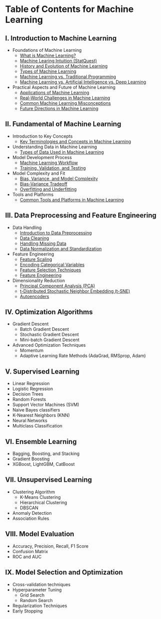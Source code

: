# Table of Contents for Machine Learning

## I. Introduction to Machine Learning
- Foundations of Machine Learning
  - [What is Machine Learning?](https://github.com/yangshiteng/Data-Science-Learning-Path/blob/main/machine_learning/introduction_to_machine_learning/what_is_ml.md)
  - [Machine Learing Intuition (StatQuest)](https://github.com/yangshiteng/Data-Science-Learning-Path/blob/main/machine_learning/introduction_to_machine_learning/ml_intuition_statquest.md)
  - [History and Evolution of Machine Learning](https://github.com/yangshiteng/Data-Science-Learning-Path/blob/main/machine_learning/introduction_to_machine_learning/history_ml.md)
  - [Types of Machine Learning](https://github.com/yangshiteng/Data-Science-Learning-Path/blob/main/machine_learning/introduction_to_machine_learning/types_ml.md)
  - [Machine Learning vs. Traditional Programming](https://github.com/yangshiteng/Data-Science-Learning-Path/blob/main/machine_learning/introduction_to_machine_learning/ml_vs_traditional_programming.md)
  - [Machine Learning vs. Artificial Intelligence vs. Deep Learning](https://github.com/yangshiteng/Data-Science-Learning-Path/blob/main/machine_learning/introduction_to_machine_learning/ml_vs_ai_vs_dl.md)
- Practical Aspects and Future of Machine Learning
  - [Applications of Machine Learning](https://github.com/yangshiteng/Data-Science-Learning-Path/blob/main/machine_learning/introduction_to_machine_learning/application_ml.md)
  - [Real-World Challenges in Machine Learning](https://github.com/yangshiteng/Data-Science-Learning-Path/blob/main/machine_learning/introduction_to_machine_learning/real_world_challenges.md)
  - [Common Machine Learning Misconceptions](https://github.com/yangshiteng/Data-Science-Learning-Path/blob/main/machine_learning/introduction_to_machine_learning/common_ml_misconceptions.md)
  - [Future Directions in Machine Learning](https://github.com/yangshiteng/Data-Science-Learning-Path/blob/main/machine_learning/introduction_to_machine_learning/future_direction.md)
  
## II. Fundamental of Machine Learning
- Introduction to Key Concepts
  - [Key Terminologies and Concepts in Machine Learning](https://github.com/yangshiteng/Data-Science-Learning-Path/blob/main/machine_learning/fundamental_of_machine_learning/introduction_to_key_concepts.md)
- Understanding Data in Machine Learning
  - [Types of Data Used in Machine Learning](https://github.com/yangshiteng/Data-Science-Learning-Path/blob/main/machine_learning/fundamental_of_machine_learning/ml_data_type.md)  
- Model Development Process
  - [Machine Learning Workflow](https://github.com/yangshiteng/Data-Science-Learning-Path/blob/main/machine_learning/fundamental_of_machine_learning/ml_workflow.md)
  - [Training, Validation, and Testing](https://github.com/yangshiteng/Data-Science-Learning-Path/blob/main/machine_learning/fundamental_of_machine_learning/training_validation_testing.md)
- Model Complexity and Fit
  - [Bias, Variance, and Model Complexity](https://github.com/yangshiteng/Data-Science-Learning-Path/blob/main/machine_learning/fundamental_of_machine_learning/bias_variance_model_complex.md)
  - [Bias-Variance Tradeoff](https://github.com/yangshiteng/Data-Science-Learning-Path/blob/main/machine_learning/fundamental_of_machine_learning/bias_variance_tradeoff.md)
  - [Overfitting and Underfitting](https://github.com/yangshiteng/Data-Science-Learning-Path/blob/main/machine_learning/fundamental_of_machine_learning/over_fitting_under_fitting.md)
- Tools and Platforms
  - [Common Tools and Platforms in Machine Learning](https://github.com/yangshiteng/Data-Science-Learning-Path/blob/main/machine_learning/fundamental_of_machine_learning/common_tools_ml.md)

## III. Data Preprocessing and Feature Engineering
- Data Handling
  - [Introduction to Data Preprocessing](https://github.com/yangshiteng/Data-Science-Learning-Path/blob/main/machine_learning/data_preprocessing_feature_engineering/data_preprocessing_introduction.md)
  - [Data Cleaning](https://github.com/yangshiteng/Data-Science-Learning-Path/blob/main/machine_learning/data_preprocessing_feature_engineering/data_clean.md)
  - [Handling Missing Data](https://github.com/yangshiteng/Data-Science-Learning-Path/blob/main/machine_learning/data_preprocessing_feature_engineering/missing_data_handle.md)
  - [Data Normalization and Standardization](https://github.com/yangshiteng/Data-Science-Learning-Path/blob/main/machine_learning/data_preprocessing_feature_engineering/data_normalization_standardization.md)
- Feature Engineering
  - [Feature Scaling](https://github.com/yangshiteng/Data-Science-Learning-Path/blob/main/machine_learning/data_preprocessing_feature_engineering/feature_scaling.md)
  - [Encoding Categorical Variables](https://github.com/yangshiteng/Data-Science-Learning-Path/blob/main/machine_learning/data_preprocessing_feature_engineering/encoding_categorical_variable.md)
  - [Feature Selection Techniques](https://github.com/yangshiteng/Data-Science-Learning-Path/blob/main/machine_learning/data_preprocessing_feature_engineering/feature_selection_technique.md)
  - [Feature Engineering](https://github.com/yangshiteng/Data-Science-Learning-Path/blob/main/machine_learning/data_preprocessing_feature_engineering/feature_engineering.md)
- Dimensionality Reduction
  - [Principal Component Analysis (PCA)](https://github.com/yangshiteng/Data-Science-Learning-Path/blob/main/machine_learning/data_preprocessing_feature_engineering/PCA.md)
  - [t-Distributed Stochastic Neighbor Embedding (t-SNE)](https://github.com/yangshiteng/Data-Science-Learning-Path/blob/main/machine_learning/data_preprocessing_feature_engineering/tSNE.md)
  - [Autoencoders](https://github.com/yangshiteng/Data-Science-Learning-Path/blob/main/machine_learning/data_preprocessing_feature_engineering/autoencoder.md)

## IV. Optimization Algorithms
- Gradient Descent
  - Batch Gradient Descent
  - Stochastic Gradient Descent
  - Mini-batch Gradient Descent
- Advanced Optimization Techniques
  - Momentum
  - Adaptive Learning Rate Methods (AdaGrad, RMSprop, Adam)

## V. Supervised Learning
- Linear Regression
- Logistic Regression
- Decision Trees
- Random Forests
- Support Vector Machines (SVM)
- Naive Bayes classifiers
- K-Nearest Neighbors (KNN)
- Neural Networks
- Multiclass Classification

## VI. Ensemble Learning
- Bagging, Boosting, and Stacking
- Gradient Boosting
- XGBoost, LightGBM, CatBoost

## VII. Unsupervised Learning
- Clustering Algorithm
  - K-Means Clustering
  - Hierarchical Clustering
  - DBSCAN
- Anomaly Detection
- Association Rules

## VIII. Model Evaluation
- Accuracy, Precision, Recall, F1 Score
- Confusion Matrix
- ROC and AUC

## IX. Model Selection and Optimization
- Cross-validation techniques
- Hyperparameter Tuning
  - Grid Search
  - Random Search
- Regularization Techniques
- Early Stopping